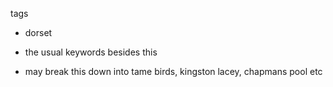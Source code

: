 tags
- dorset
- the usual keywords besides this


- may break this down into tame birds, kingston lacey, chapmans pool etc